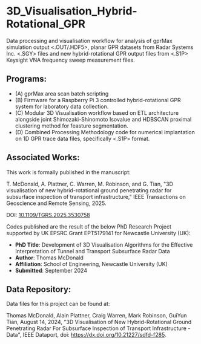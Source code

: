 # 3D_Visualisation_Hybrid-Rotational_GPR
Data processing and visualisation workflow for analysis of gprMax simulation output &lt;.OUT/.HDF5>, planar GPR datasets from Radar Systems Inc. &lt;.SGY> files and new hybrid-rotational GPR output files from &lt;.S1P> Keysight VNA frequency sweep measurement files. 

## Programs: 
- (A) gprMax area scan batch scripting
- (B) Firmware for a Raspberry Pi 3 controlled hybrid-rotational GPR system for laboratory data collection.  
- (C) Modular 3D Visualisation workflow based on ETL architecture alongside joint Shimozaki-Shinomoto Isovalue and HDBSCAN proximal clustering method for feasture segmentation.
- (D) Combined Processing Methodology code for numerical implantation on 1D GPR trace data files, specifically <.S1P> format. 

## Associated Works:
This work is formally published in the manuscript: 

T. McDonald, A. Plattner, C. Warren, M. Robinson, and G. Tian, "3D visualisation of new hybrid-rotational ground penetrating radar for subsurface inspection of transport infrastructure," IEEE Transactions on Geoscience and Remote Sensing, 2025.

DOI: [10.1109/TGRS.2025.3530758](https://doi.org/10.1109/TGRS.2025.3530758)

Codes published are the result of the below PhD Research Project supported by UK EPSRC Grant EPT5179141
for Newcastle University (UK): 

- **PhD Title**: Development of 3D Visualisation Algorithms for the Effective Interpretation of Tunnel and Transport Subsurface Radar Data 
- **Author**: Thomas McDonald
- **Affiliation**: School of Engineering, Newcastle University (UK)
- **Submitted**: September 2024

## Data Repository:
Data files for this project can be found at: 

Thomas McDonald, Alain Plattner, Craig Warren, Mark Robinson, GuiYun Tian, August 14, 2024, "3D Visualisation of New Hybrid-Rotational Ground Penetrating Radar For Subsurface Inspection of Transport Infrastructure - Data", IEEE Dataport, doi: https://dx.doi.org/10.21227/sdfd-f285.
